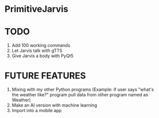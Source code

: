 # PrimitiveJarvis
 
# TODO

1) Add 100 working commands
2) Let Jarvis talk with gTTS
3) Give Jarvis a body with PyQt5

# FUTURE FEATURES

1) Mixing with my other Python programs (Example: if user says "what's the weather like?" program pull data from other program named as Weather) 
2) Make an AI version with machine learning
3) Import into a mobile app
